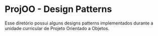# ProjOO - Design Patterns
Esse diretório possui alguns designs patterns implementados durante a unidade curricular de Projeto Orientado a Objetos.
